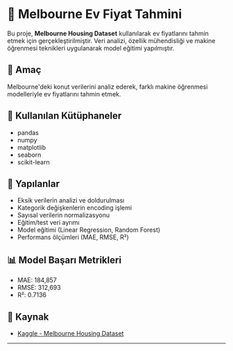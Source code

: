 # 🏡 Melbourne Ev Fiyat Tahmini

Bu proje, **Melbourne Housing Dataset** kullanılarak ev fiyatlarını tahmin etmek için gerçekleştirilmiştir. Veri analizi, özellik mühendisliği ve makine öğrenmesi teknikleri uygulanarak model eğitimi yapılmıştır.

## 📌 Amaç

Melbourne'deki konut verilerini analiz ederek, farklı makine öğrenmesi modelleriyle ev fiyatlarını tahmin etmek.

## 🧰 Kullanılan Kütüphaneler

- pandas
- numpy
- matplotlib
- seaborn
- scikit-learn

## 🚀 Yapılanlar

- Eksik verilerin analizi ve doldurulması
- Kategorik değişkenlerin encoding işlemi
- Sayısal verilerin normalizasyonu
- Eğitim/test veri ayrımı
- Model eğitimi (Linear Regression, Random Forest)
- Performans ölçümleri (MAE, RMSE, R²)

## 📊 Model Başarı Metrikleri

- MAE: 184,857
- RMSE: 312,693
- R²: 0.7136

## 📎 Kaynak

- [Kaggle - Melbourne Housing Dataset](https://www.kaggle.com/datasets/dansbecker/melbourne-housing-snapshot)

---
